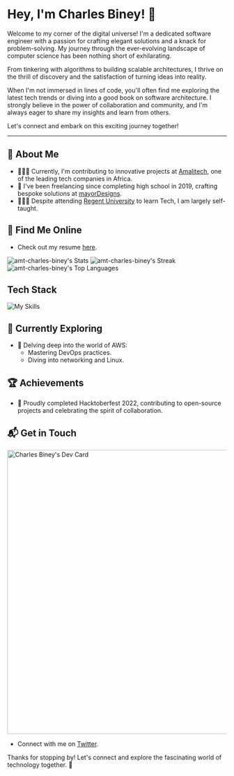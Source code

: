 # Hey, I'm Charles Biney! 👋

Welcome to my corner of the digital universe! I'm a dedicated software engineer with a passion for crafting elegant solutions and a knack for problem-solving. My journey through the ever-evolving landscape of computer science has been nothing short of exhilarating.

From tinkering with algorithms to building scalable architectures, I thrive on the thrill of discovery and the satisfaction of turning ideas into reality.

When I'm not immersed in lines of code, you'll often find me exploring the latest tech trends or diving into a good book on software architecture. I strongly believe in the power of collaboration and community, and I'm always eager to share my insights and learn from others.

Let's connect and embark on this exciting journey together!

---

## 🚀 About Me

- 👨🏾‍💻 Currently, I'm contributing to innovative projects at [Amalitech](https://amalitech.org/), one of the leading tech companies in Africa.
- 🏡 I've been freelancing since completing high school in 2019, crafting bespoke solutions at [mayorDesigns](https://mayordesigns.com/).
- 👨🏾‍🏫 Despite attending [Regent University](https://regent.edu.gh/) to learn Tech, I am largely self-taught.

## 📄 Find Me Online
- Check out my resume [here](https://resume.mayordesigns.com/).

![amt-charles-biney's Stats](https://github-readme-stats.vercel.app/api?username=amt-charles-biney&theme=react&show_icons=true&hide_border=false&count_private=true)
![amt-charles-biney's Streak](https://github-readme-streak-stats.herokuapp.com/?user=amt-charles-biney&theme=react&hide_border=false)
![amt-charles-biney's Top Languages](https://github-readme-stats.vercel.app/api/top-langs/?username=amt-charles-biney&theme=react&show_icons=true&hide_border=false&layout=compact)

## Tech Stack
![My Skills](https://skillicons.dev/icons?i=js,ts,html,CSS,py,tailwind,nodejs,angular,react,nextjs,nestjs,postgres,php,git,flutter,ai,ps,xd,)

## 🌱 Currently Exploring

- 🚀 Delving deep into the world of AWS:
  - Mastering DevOps practices.
  - Diving into networking and Linux.

## 🏆 Achievements

- 🌟 Proudly completed Hacktoberfest 2022, contributing to open-source projects and celebrating the spirit of collaboration.

## 📬 Get in Touch

<a href="https://app.daily.dev/mayor"><img src="https://api.daily.dev/devcards/v2/HlVtrnSaGeyShIWwSijN1.png?r=ukr&type=wide" width="652" alt="Charles Biney's Dev Card"/></a>

- Connect with me on [Twitter](https://twitter.com/mayorbiney).

Thanks for stopping by! Let's connect and explore the fascinating world of technology together. 🚀
